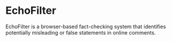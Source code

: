 # EchoFilter
EchoFilter is a browser-based fact-checking system that identifies potentially misleading or false statements in online comments.
